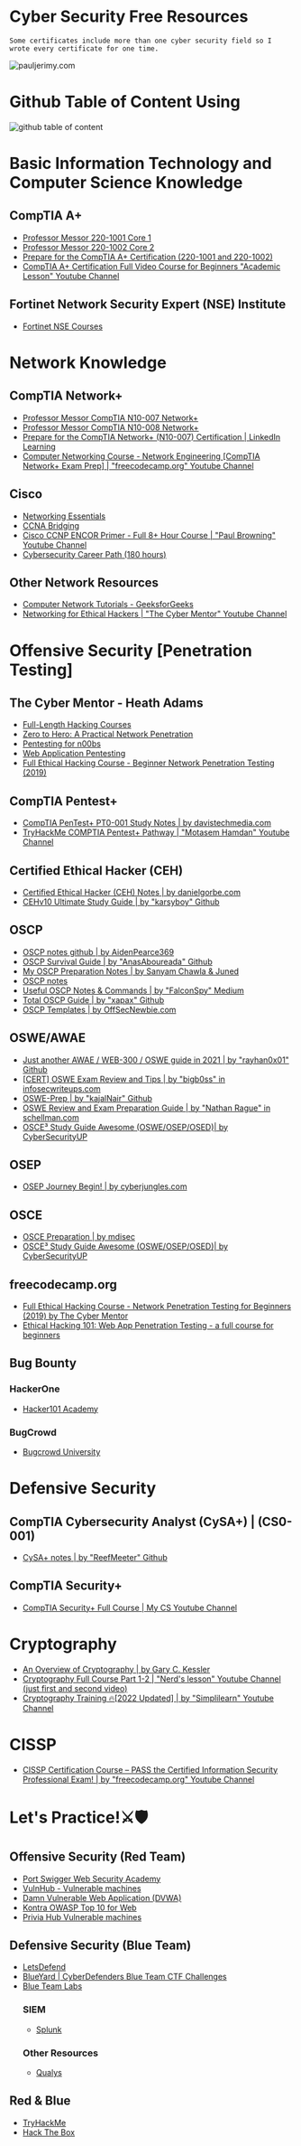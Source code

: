 <h1>Cyber Security Free Resources</h1>

`Some certificates include more than one cyber security field so I wrote every certificate for one time. `

<img src="https://raw.githubusercontent.com/gokhangokcen1/cyber-security-roadmap/main/photos/certifications.png" alt="pauljerimy.com">
 
<h1>Github Table of Content Using</h1>
<img src="https://raw.githubusercontent.com/gokhangokcen1/cyber-security-roadmap/main/photos/tableofcontent.png" alt="github table of content">

<h1>Basic Information Technology and Computer Science Knowledge</h1>
<h2>CompTIA A+</h2>
<ul>
  <li> <a href="https://www.professormesser.com/free-a-plus-training/a-plus-videos/220-1001-training-course/">Professor Messor 220-1001 Core 1  </a> </li>
  <li> <a href="https://www.professormesser.com/free-a-plus-training/a-plus-videos/220-1002-training-course/">Professor Messor 220-1002 Core 2  </a> </li>
  <li> <a href="https://www.linkedin.com/learning/paths/prepare-for-the-comptia-a-plus-certification-220-1001-and-220-1002"> Prepare for the CompTIA A+ Certification (220-1001 and 220-1002)  </a> </li>
  <li> <a href="https://youtu.be/iYRmydayPFs"> CompTIA A+ Certification Full Video Course for Beginners  "Academic Lesson" Youtube Channel </a></li>
</ul>
<h2>Fortinet Network Security Expert (NSE) Institute</h2>
<ul>
 <li><a href="https://training.fortinet.com/course/index.php/Certification:NSE_1/">Fortinet NSE Courses</a> </li>
</ul>

<h1>Network Knowledge</h1>
<h2>CompTIA Network+</h2>
<ul>
  <li> <a href="https://www.professormesser.com/network-plus/n10-007/n10-007-training-course/">Professor Messor CompTIA N10-007 Network+  </a> </li>
  <li> <a href="https://www.professormesser.com/network-plus/n10-008/n10-008-video/n10-008-training-course/">Professor Messor CompTIA N10-008 Network+</a> </li>
  <li> <a href="https://www.linkedin.com/learning/paths/prepare-for-the-comptia-network-plus-n10-007-certification"> Prepare for the CompTIA Network+ (N10-007) Certification | LinkedIn Learning </a> </li>
  <li> <a href="https://youtu.be/qiQR5rTSshw">Computer Networking Course - Network Engineering [CompTIA Network+ Exam Prep] | "freecodecamp.org" Youtube Channel</a></li>
</ul>

<h2>Cisco</h2>
<ul>
  <li> <a href="https://www.netacad.com/courses/networking/networking-essentials">Networking Essentials</a> </li>
  <li> <a href="https://www.netacad.com/courses/networking/ccna-bridging">CCNA Bridging</a> </li>
  <li> <a href="https://www.youtube.com/watch?v=XgmauclCXAU&list=PLEZ7_TnHGBZQBkP1gSkNpq2FMj_6vqyfq&index=10"> Cisco CCNP ENCOR Primer - Full 8+ Hour Course | "Paul Browning" Youtube Channel</a></li> 
  <li> <a href="https://skillsforall.com/career-path/cybersecurity">Cybersecurity Career Path (180 hours)</a> </li>
</ul>

<h2>Other Network Resources</h2>
<ul>
  <li> <a href="https://www.geeksforgeeks.org/computer-network-tutorials/">Computer Network Tutorials - GeeksforGeeks</a> </li>
  <li> <a href="https://www.youtube.com/watch?v=4Kho3Eeyx1U&list=PLLKT__MCUeiyUKmYaakznsZeU4lZYwt_j">Networking for Ethical Hackers | "The Cyber Mentor" Youtube Channel</a></li>

</ul>


<h1>Offensive Security [Penetration Testing]</h1>

<h2>The Cyber Mentor - Heath Adams</h2>
<ul>
  
  <li> <a href="https://www.youtube.com/watch?v=fNzpcB7ODxQ&list=PLLKT__MCUeixqHJ1TRqrHsEd6_EdEvo47&index=1">Full-Length Hacking Courses</a></li>
  <li> <a href="https://www.youtube.com/watch?v=qlK174d_uu8&list=PLLKT__MCUeiwBa7d7F_vN1GUwz_2TmVQj">Zero to Hero: A Practical Network Penetration </a></li>
  <li> <a href="https://www.youtube.com/watch?v=JZN3JhoAdWo&list=PLLKT__MCUeiyxF54dBIkzEXT7h8NgqQUB">Pentesting for n00bs</a></li>
  <li> <a href="https://www.youtube.com/watch?v=ZBi8Qa9m5c0&list=PLLKT__MCUeixCoi2jtP2Jj8nZzM4MOzBL">Web Application Pentesting</a></li>
  <li> <a href="https://youtu.be/WnN6dbos5u8">Full Ethical Hacking Course - Beginner Network Penetration Testing (2019)</a></li>
</ul>

<h2>CompTIA Pentest+</h2>
<ul>
  <li> <a href="https://davistechmedia.com/comptia-pentest-pt0-001-study-notes/">CompTIA PenTest+ PT0-001 Study Notes | by davistechmedia.com </a></li>
  <li> <a href="https://www.youtube.com/playlist?list=PLqM63j87R5p4olmWpzqaXMhEP2zEnQhPD">TryHackMe COMPTIA Pentest+ Pathway | "Motasem Hamdan" Youtube Channel </a></li>
</ul>

<h2>Certified Ethical Hacker (CEH)</h2>
<ul>
  <li> <a href="https://www.danielgorbe.com/en/tags/ceh/">Certified Ethical Hacker (CEH) Notes | by danielgorbe.com </a></li>
  <li> <a href="https://karsyboy.github.io/CEHv10_Ultimate_Study_Guide/">CEHv10 Ultimate Study Guide | by "karsyboy" Github </a></li>

</ul>

<h2>OSCP</h2>
<ul>
  <li><a href="https://github.com/AidenPearce369/OSCP-Notes">OSCP notes github | by AidenPearce369</a> </li>
  <li><a href="https://github.com/wwong99/pentest-notes/blob/master/oscp_resources/OSCP-Survival-Guide.md">OSCP Survival Guide | by "AnasAboureada" Github</a> </li>
  <li><a href="https://oscpnotes.infosecsanyam.in/My_OSCP_Preparation_Notes.html">My OSCP Preparation Notes | by Sanyam Chawla  & Juned</a> </li>
  <li><a href="https://1modm.github.io/documentation/oscp.html">OSCP notes </a> </li>
  <li><a href="https://falconspy.medium.com/useful-oscp-notes-commands-d71b5eda7b02">Useful OSCP Notes & Commands | by "FalconSpy" Medium</a> </li>
  <li><a href="https://sushant747.gitbooks.io/total-oscp-guide/content/">Total OSCP Guide | by "xapax" Github </a> </li>
  <li><a href="https://guide.offsecnewbie.com/cherrytree-oscp-template">OSCP Templates | by OffSecNewbie.com</a> </li>
  
</ul>

<h2>OSWE/AWAE</h2>
<ul>
  <li> <a href="https://rayhan0x01.github.io/web/2021/04/12/awae-web-300-oswe-guide-2021.html">Just another AWAE / WEB-300 / OSWE guide in 2021 | by "rayhan0x01" Github </a></li>
  <li> <a href="https://infosecwriteups.com/cert-oswe-exam-review-and-tips-ft-no-developer-background-candidate-1dad7f545155">[CERT] OSWE Exam Review and Tips | by "bigb0ss" in infosecwriteups.com </a></li>
  <li> <a href="https://github.com/kajalNair/OSWE-Prep">OSWE-Prep | by "kajalNair" Github </a></li>
  <li> <a href="https://hub.schellman.com/blog/oswe-review-and-exam-preparation-guide">OSWE Review and Exam Preparation Guide | by "Nathan Rague" in schellman.com </a></li>
  <li> <a href="https://github.com/CyberSecurityUP/OSCE-Complete-Guide"> OSCE³ Study Guide Awesome (OSWE/OSEP/OSED)| by CyberSecurityUP </a></li>
</ul>

<h2>OSEP</h2>
<ul>
  <li> <a href="https://lookbook.cyberjungles.com/osep-preperation-notes/osep-journey-begin">OSEP Journey Begin! | by cyberjungles.com  </a></li>

</ul>



<h2>OSCE</h2>
<ul>
  <li> <a href="https://github.com/mdisec/osce-preparation"> OSCE Preparation | by mdisec </a></li>
  <li> <a href="https://github.com/CyberSecurityUP/OSCE-Complete-Guide"> OSCE³ Study Guide Awesome (OSWE/OSEP/OSED)| by CyberSecurityUP </a></li>
</ul>




<h2>freecodecamp.org</h2>
<ul>
  <li> <a href="https://youtu.be/3Kq1MIfTWCE">Full Ethical Hacking Course - Network Penetration Testing for Beginners (2019) by The Cyber Mentor</a></li>
  <li> <a href="https://youtu.be/2_lswM1S264">Ethical Hacking 101: Web App Penetration Testing - a full course for beginners</a></li>
</ul>

<h2>Bug Bounty</h2>
<h3>HackerOne</h3>
<ul>
  <li><a href="https://www.hacker101.com/start-here">Hacker101 Academy</a></li>

</ul>
<h3>BugCrowd</h3>
<ul>
  <li><a href="https://www.bugcrowd.com/hackers/bugcrowd-university/">Bugcrowd University</a></li>

</ul>

<h1>Defensive Security </h1>
<h2>CompTIA Cybersecurity Analyst (CySA+) | (CS0-001) </h2>
<ul>
  <li><a href="https://github.com/ReefMeeter/CySA">CySA+ notes | by "ReefMeeter" Github</a></li>
</ul>
<h2>CompTIA Security+</h2>
<ul>
  <li> <a href="https://youtu.be/O4pJeXgOJDs"> CompTIA Security+ Full Course | My CS Youtube Channel </a></li>
</ul>


<h1>Cryptography</h1>
<ul>
 <li><a href="https://www.garykessler.net/library/crypto.html"> An Overview of Cryptography | by Gary C. Kessler</a></li>
 <li><a href="https://www.youtube.com/watch?v=j_8PLI_wCVU&list=PL7T06JEc5PF6Xbrs_1ltXPSYi5qWL9pBm&index=3"> Cryptography Full Course Part 1-2 | 
"Nerd's lesson" Youtube Channel (just first and second video)</a></li>
  <li><a href="https://www.youtube.com/watch?v=C7vmouDOJYM&list=PLEiEAq2VkUULgKbiq9J4z517w8RV3-yJe"> Cryptography Training 🔥[2022 Updated] | by "Simplilearn" Youtube Channel</a></li>
</ul>

<h1>CISSP</h1>
<ul>
 <li><a href="https://www.youtube.com/watch?v=M1_v5HBVHWo"> CISSP Certification Course – PASS the Certified Information Security Professional Exam! | by "freecodecamp.org" Youtube Channel</a></li>

</ul>


<h1>Let's Practice!⚔️🛡️</h1>
  <h2>Offensive Security (Red Team)</h2>
  <ul>
    <li><a href="https://portswigger.net/web-security">Port Swigger Web Security Academy</a></li>
    <li><a href="https://www.vulnhub.com/">VulnHub - Vulnerable machines</a></li>
    <li><a href="https://dvwa.co.uk/">Damn Vulnerable Web Application (DVWA)</a></li>
    <li><a href="https://application.security/free/owasp-top-10">Kontra OWASP Top 10 for Web </a></li>
    <li><a href="https://priviahub.com/">Privia Hub Vulnerable machines </a></li>
 
  </ul>
  
  <h2>Defensive Security (Blue Team)</h2>
  <ul>
    <li><a href="https://letsdefend.io/">LetsDefend </a></li>
    <li><a href="https://cyberdefenders.org/blueteam-ctf-challenges/">BlueYard | CyberDefenders Blue Team CTF Challenges </a></li>
    <li><a href="https://blueteamlabs.online/">Blue Team Labs</a></li>
  <h3>SIEM</h3>
    <ul>
      <li><a href="https://education.splunk.com/single-subject-courses">Splunk</a></li>
    </ul>
   <h3>Other Resources</h3>
    <ul>
      <li><a href="https://www.qualys.com/training/">Qualys</a></li>
    </ul>
  
  

  </ul>

  
  <h2>Red & Blue</h2>
  <ul>
    <li><a href="https://tryhackme.com/">TryHackMe</a></li>
    <li><a href="https://www.hackthebox.com/">Hack The Box</a></li>

  </ul>
  
